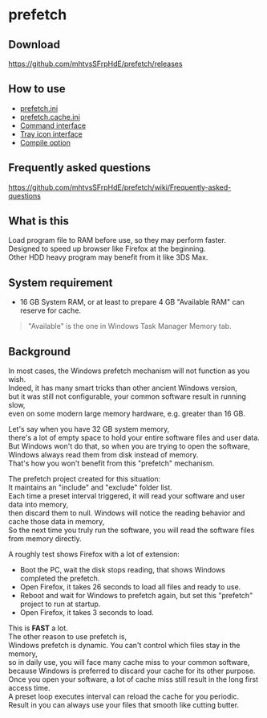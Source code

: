 # prefetch

## Download

https://github.com/mhtvsSFrpHdE/prefetch/releases

## How to use

- [prefetch.ini](https://github.com/mhtvsSFrpHdE/prefetch/wiki/prefetch.ini)
- [prefetch.cache.ini](https://github.com/mhtvsSFrpHdE/prefetch/wiki/prefetch.cache.ini)
- [Command interface](https://github.com/mhtvsSFrpHdE/prefetch/wiki/Command-interface)
- [Tray icon interface](https://github.com/mhtvsSFrpHdE/prefetch/wiki/Tray-icon-interface)
- [Compile option](https://github.com/mhtvsSFrpHdE/prefetch/wiki/Compile-option)

## Frequently asked questions

https://github.com/mhtvsSFrpHdE/prefetch/wiki/Frequently-asked-questions

## What is this

Load program file to RAM before use, so they may perform faster.  
Designed to speed up browser like Firefox at the beginning.  
Other HDD heavy program may benefit from it like 3DS Max.

## System requirement

- 16 GB System RAM, or at least to prepare 4 GB "Available RAM" can reserve for cache.

> "Available" is the one in Windows Task Manager Memory tab.

## Background

In most cases, the Windows prefetch mechanism will not function as you wish.  
Indeed, it has many smart tricks than other ancient Windows version,  
but it was still not configurable, your common software result in running slow,  
even on some modern large memory hardware, e.g. greater than 16 GB.

Let's say when you have 32 GB system memory,  
there's a lot of empty space to hold your entire software files and user data.  
But Windows won't do that, so when you are trying to open the software,  
Windows always read them from disk instead of memory.  
That's how you won't benefit from this "prefetch" mechanism.

The prefetch project created for this situation:  
It maintains an "include" and "exclude" folder list.  
Each time a preset interval triggered, it will read your software and user data into memory,  
then discard them to null.
Windows will notice the reading behavior and cache those data in memory,  
So the next time you truly run the software, you will read the software files from memory directly.

A roughly test shows Firefox with a lot of extension:

- Boot the PC, wait the disk stops reading, that shows Windows completed the prefetch.
- Open Firefox, it takes 26 seconds to load all files and ready to use.
- Reboot and wait for Windows to prefetch again, but set this "prefetch" project to run at startup.
- Open Firefox, it takes 3 seconds to load.

This is **FAST** a lot.  
The other reason to use prefetch is,  
Windows prefetch is dynamic. You can't control which files stay in the memory,  
so in daily use, you will face many cache miss to your common software,  
because Windows is preferred to discard your cache for its other purpose.  
Once you open your software, a lot of cache miss still result in the long first access time.  
A preset loop executes interval can reload the cache for you periodic.  
Result in you can always use your files that smooth like cutting butter.
